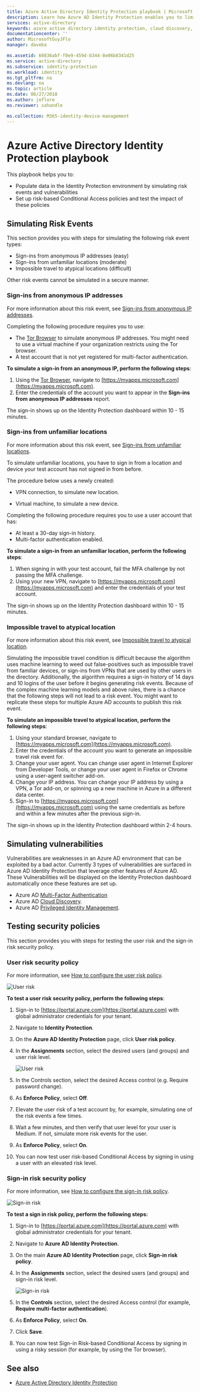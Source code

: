 ```yaml
---
title: Azure Active Directory Identity Protection playbook | Microsoft Docs
description: Learn how Azure AD Identity Protection enables you to limit the ability of an attacker to exploit a compromised identity or device and to secure an identity or a device that was previously suspected or known to be compromised.
services: active-directory
keywords: azure active directory identity protection, cloud discovery, managing applications, security, risk, risk level, vulnerability, security policy
documentationcenter: ''
author: MicrosoftGuyJFlo
manager: daveba

ms.assetid: 60836abf-f0e9-459d-b344-8e06b8341d25
ms.service: active-directory
ms.subservice: identity-protection
ms.workload: identity
ms.tgt_pltfrm: na
ms.devlang: na
ms.topic: article
ms.date: 06/27/2018
ms.author: joflore
ms.reviewer: sahandle

ms.collection: M365-identity-device-management
---
```

# Azure Active Directory Identity Protection playbook

This playbook helps you to:

* Populate data in the Identity Protection environment by simulating risk events and vulnerabilities
* Set up risk-based Conditional Access policies and test the impact of these policies


## Simulating Risk Events

This section provides you with steps for simulating the following risk event types:

* Sign-ins from anonymous IP addresses (easy)
* Sign-ins from unfamiliar locations (moderate)
* Impossible travel to atypical locations (difficult)

Other risk events cannot be simulated in a secure manner.

### Sign-ins from anonymous IP addresses

For more information about this risk event, see [Sign-ins from anonymous IP addresses](../reports-monitoring/concept-risk-events.md#sign-ins-from-anonymous-ip-addresses). 

Completing the following procedure requires you to use:

- The [Tor Browser](https://www.torproject.org/projects/torbrowser.html.en) to simulate anonymous IP addresses. You might need to use a virtual machine if your organization restricts using the Tor browser.
- A test account that is not yet registered for multi-factor authentication.

**To simulate a sign-in from an anonymous IP, perform the following steps**:

1. Using the [Tor Browser](https://www.torproject.org/projects/torbrowser.html.en), navigate to [https://myapps.microsoft.com](https://myapps.microsoft.com).   
2. Enter the credentials of the account you want to appear in the **Sign-ins from anonymous IP addresses** report.

The sign-in shows up on the Identity Protection dashboard within 10 - 15 minutes. 

### Sign-ins from unfamiliar locations

For more information about this risk event, see [Sign-ins from unfamiliar locations](../reports-monitoring/concept-risk-events.md#sign-in-from-unfamiliar-locations). 

To simulate unfamiliar locations, you have to sign in from a location and device your test account has not signed in from before.

The procedure below uses a newly created:

- VPN connection, to simulate new location.

- Virtual machine, to simulate a new device.

Completing the following procedure requires you to use a user account that has:

- At least a 30-day sign-in history.
- Multi-factor authentication enabled.


**To simulate a sign-in from an unfamiliar location, perform the following steps**:

1. When signing in with your test account, fail the MFA challenge by not passing the MFA challenge.
2. Using your new VPN, navigate to [https://myapps.microsoft.com](https://myapps.microsoft.com) and enter the credentials of your test account.
   

The sign-in shows up on the Identity Protection dashboard within 10 - 15 minutes.

### Impossible travel to atypical location

For more information about this risk event, see [Impossible travel to atypical location](../reports-monitoring/concept-risk-events.md#impossible-travel-to-atypical-locations). 

Simulating the impossible travel condition is difficult because the algorithm uses machine learning to weed out false-positives such as impossible travel from familiar devices, or sign-ins from VPNs that are used by other users in the directory. Additionally, the algorithm requires a sign-in history of 14 days and 10 logins of the user before it begins generating risk events. Because of the complex machine learning models and above rules, there is a chance that the following steps will not lead to a risk event. You might want to replicate these steps for multiple Azure AD accounts to publish this risk event.


**To simulate an impossible travel to atypical location, perform the following steps**:

1. Using your standard browser, navigate to [https://myapps.microsoft.com](https://myapps.microsoft.com).  
2. Enter the credentials of the account you want to generate an impossible travel risk event for.
3. Change your user agent. You can change user agent in Internet Explorer from Developer Tools, or change your user agent in Firefox or Chrome using a user-agent switcher add-on.
4. Change your IP address. You can change your IP address by using a VPN, a Tor add-on, or spinning up a new machine in Azure in a different data center.
5. Sign-in to [https://myapps.microsoft.com](https://myapps.microsoft.com) using the same credentials as before and within a few minutes after the previous sign-in.

The sign-in shows up in the Identity Protection dashboard within 2-4 hours.

## Simulating vulnerabilities
Vulnerabilities are weaknesses in an Azure AD environment that can be exploited by a bad actor. Currently 3 types of vulnerabilities are surfaced in Azure AD Identity Protection that leverage other features of Azure AD. These Vulnerabilities will be displayed on the Identity Protection dashboard automatically once these features are set up.

* Azure AD [Multi-Factor Authentication](../authentication/multi-factor-authentication.md)
* Azure AD [Cloud Discovery](https://docs.microsoft.com/cloud-app-security/).
* Azure AD [Privileged Identity Management](../privileged-identity-management/pim-configure.md). 


## Testing security policies

This section provides you with steps for testing the user risk and the sign-in risk security policy.


### User risk security policy

For more information, see [How to configure the user risk policy](howto-user-risk-policy.md).

![User risk](./media/playbook/02.png "Playbook")


**To test a user risk security policy, perform the following steps**:

1. Sign-in to [https://portal.azure.com](https://portal.azure.com) with global administrator credentials for your tenant.
2. Navigate to **Identity Protection**. 
3. On the **Azure AD Identity Protection** page, click **User risk policy**.
4. In the **Assignments** section, select the desired users (and groups) and user risk level.

    ![User risk](./media/playbook/03.png "Playbook")

5. In the Controls section, select the desired Access control (e.g. Require password change).
5. As **Enforce Policy**, select **Off**.
6. Elevate the user risk of a test account by, for example, simulating one of the risk events a few times.
7. Wait a few minutes, and then verify that user level for your user is Medium. If not, simulate more risk events for the user.
8. As **Enforce Policy**, select **On**.
9. You can now test user risk-based Conditional Access by signing in using a user with an elevated risk level.
    
    

### Sign-in risk security policy

For more information, see [How to configure the sign-in risk policy](howto-sign-in-risk-policy.md).

![Sign-in risk](./media/playbook/01.png "Playbook")


**To test a sign in risk policy, perform the following steps:**

1. Sign-in to [https://portal.azure.com](https://portal.azure.com) with global administrator credentials for your tenant.

2. Navigate to **Azure AD Identity Protection**.

3. On the main **Azure AD Identity Protection** page, click **Sign-in risk policy**. 

4. In the **Assignments** section, select the desired users (and groups) and sign-in risk level.

    ![Sign-in risk](./media/playbook/04.png "Playbook")


5. In the **Controls** section, select the desired Access control (for example, **Require multi-factor authentication**). 

6. As **Enforce Policy**, select **On**.

7. Click **Save**.

8. You can now test Sign-in Risk-based Conditional Access by signing in using a risky session (for example, by using the Tor browser). 

 




## See also

- [Azure Active Directory Identity Protection](../active-directory-identityprotection.md)

